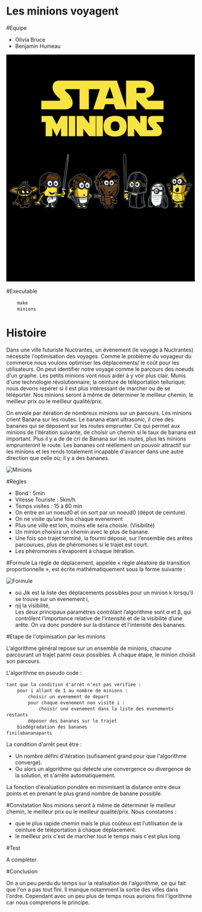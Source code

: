 Les minions voyagent
==

#Equipe
- Olivia Bruce
- Benjamin Humeau

![Star Minion](https://raw.githubusercontent.com/benhu/freezing-robot-minions/master/assets/star_minion.jpg "Star Minion")

#Executable
```
	make
	minions
```

# Histoire
Dans une ville futuriste Nuctrantes, un évènement (le voyage à Nuctrantes) nécessite l'optimisation des voyages. 
Comme le problème du voyageur du commerce nous voulons optimiser les déplacements/ le coût pour les utilisateurs. 
On peut identifier notre voyage comme le parcours des noeuds d'un graphe. Les petits minions vont nous aider à y voir plus clair. Munis d'une technologie révolutionnaire; la ceinture de téléportation tellurique; nous devons repérer si il est plus intéressant de marcher ou de se téléporter.
Nos minions seront à même de déterminer le meilleur chemin, le meilleur prix ou le meilleur qualité/prix.

On envoie par itération de nombreux minions sur un parcours.
Les minions crient Banana sur les routes. Le banana étant ultrasonic, il cree des bananes qui se déposent sur les routes emprunter. Ce qui permet aux minions de l'itération suivante, de choisir un chemin si le taux de banana est important. Plus il y a de de cri de Banana sur les routes, plus les minions emprunteront le route.
Les bananes ont rééllement un pouvoir attractif sur les minions et les rends totalement incapable d'avancer dans une autre direction que celle où; il y a des bananes.

![Minions](http://media.giphy.com/media/mikVwhc0ntV0k/giphy.gif  "Minions")

#Règles
- Bond : 5min
- Vitesse Touriste : 5km/h
- Temps visites : 15 à 60 min
- On entre en un noeud0 et on sort par un noeud0 (dépot de ceinture).
- On ne visite qu’une fois chaque evenement 
- Plus une ville est loin, moins elle sera choisie. (Visibilité)
- Un minion choisira un chemin avec le plus de banane.
- Une fois son trajet terminé, la fourmi dépose, sur l’ensemble des arêtes parcourues, plus de phéromones si le trajet est court.
- Les phéromones s’évaporent à chaque itération.



#Formule
La règle de déplacement, appelée « règle aléatoire de transition proportionnelle », est écrite mathématiquement sous la forme suivante :

![Formule](http://upload.wikimedia.org/math/0/7/c/07c690df6ac123d810621855ae3e01b2.png "YOLO")

- où Jik est la liste des déplacements possibles pour un minion k lorsqu’il se trouve sur un evenement i, 
- ηij la visibilité,  
Les deux principaux paramètres contrôlant l’algorithme sont α et β, qui contrôlent l’importance relative de l’intensité et de la visibilité d’une arête.
On va donc pondéré sur la distance et l'intensité des bananes.

#Etape de l'otpimisation par les minions

L’algorithme général repose sur un ensemble de minions, chacune parcourant un trajet parmi ceux possibles. À chaque étape, le minion choisit son parcours.


L'algorithme en pseudo code :
```
tant que la condition d'arrêt n'est pas vérifiée :
	pour i allant de 1 au nombre de minions :
		choisir un evenement de depart 
		pour chaque evenement non visité i :
			choisir une evenement dans la liste des evenements restants
		déposer des bananes sur le trajet
	biodégradation des bananes
finilabananaparti
```
La condition d'arrêt peut être :
- Un nombre défini d'itération (sufisament grand pour que l'algorithme converge).
- Ou alors un algorithme qui detecte une convergence ou divergence de la solution, et s'arrête automatiquement.

La fonction d'évaluation pondère en minimisant la distance entre deux points et en prenant le plus grand nombre de banane possible.

#Constatation
Nos minions seront à même de déterminer le meilleur chemin, le meilleur prix ou le meilleur qualité/prix.
Nous constatons :
- que le plus rapide chemin mais le plus coûteux est l'utilisation de la ceinture de téléportation à chaque déplacement.
- le meilleur prix c'est de marcher tout le temps mais c'est plus long. 

#Test

A compléter.

#Conclusion 

On a un peu perdu du temps sur la réalisation de l'algorithme, ce qui fait que l'on a pas tout fini.
Il manque notamment la sortie des villes dans l'ordre.
Cependant avec un peu plus de temps nous aurions fini l'lgorithme car nous comprenons le principe.
